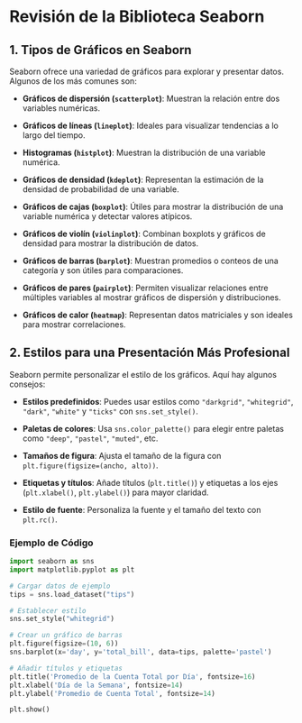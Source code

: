 # Revisión de la Biblioteca Seaborn

## 1. Tipos de Gráficos en Seaborn

Seaborn ofrece una variedad de gráficos para explorar y presentar datos. Algunos de los más comunes son:

- **Gráficos de dispersión (`scatterplot`)**: Muestran la relación entre dos variables numéricas.
  
- **Gráficos de líneas (`lineplot`)**: Ideales para visualizar tendencias a lo largo del tiempo.

- **Histogramas (`histplot`)**: Muestran la distribución de una variable numérica.

- **Gráficos de densidad (`kdeplot`)**: Representan la estimación de la densidad de probabilidad de una variable.

- **Gráficos de cajas (`boxplot`)**: Útiles para mostrar la distribución de una variable numérica y detectar valores atípicos.

- **Gráficos de violín (`violinplot`)**: Combinan boxplots y gráficos de densidad para mostrar la distribución de datos.

- **Gráficos de barras (`barplot`)**: Muestran promedios o conteos de una categoría y son útiles para comparaciones.

- **Gráficos de pares (`pairplot`)**: Permiten visualizar relaciones entre múltiples variables al mostrar gráficos de dispersión y distribuciones.

- **Gráficos de calor (`heatmap`)**: Representan datos matriciales y son ideales para mostrar correlaciones.

## 2. Estilos para una Presentación Más Profesional

Seaborn permite personalizar el estilo de los gráficos. Aquí hay algunos consejos:

- **Estilos predefinidos**: Puedes usar estilos como `"darkgrid"`, `"whitegrid"`, `"dark"`, `"white"` y `"ticks"` con `sns.set_style()`.

- **Paletas de colores**: Usa `sns.color_palette()` para elegir entre paletas como `"deep"`, `"pastel"`, `"muted"`, etc.

- **Tamaños de figura**: Ajusta el tamaño de la figura con `plt.figure(figsize=(ancho, alto))`.

- **Etiquetas y títulos**: Añade títulos (`plt.title()`) y etiquetas a los ejes (`plt.xlabel()`, `plt.ylabel()`) para mayor claridad.

- **Estilo de fuente**: Personaliza la fuente y el tamaño del texto con `plt.rc()`.

### Ejemplo de Código

```python
import seaborn as sns
import matplotlib.pyplot as plt

# Cargar datos de ejemplo
tips = sns.load_dataset("tips")

# Establecer estilo
sns.set_style("whitegrid")

# Crear un gráfico de barras
plt.figure(figsize=(10, 6))
sns.barplot(x='day', y='total_bill', data=tips, palette='pastel')

# Añadir títulos y etiquetas
plt.title('Promedio de la Cuenta Total por Día', fontsize=16)
plt.xlabel('Día de la Semana', fontsize=14)
plt.ylabel('Promedio de Cuenta Total', fontsize=14)

plt.show()
